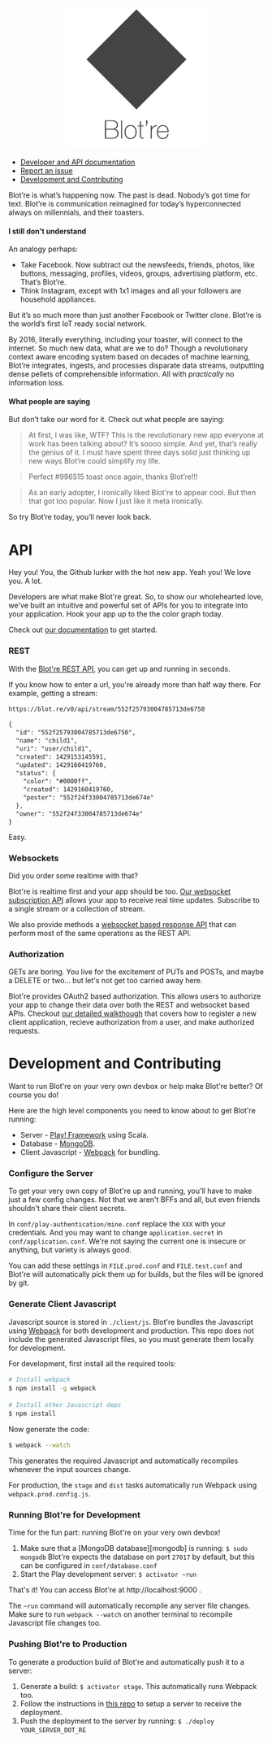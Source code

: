 <div align="center">
    <a href="https://blot.re">
        <img src="documentation/readme-logo.png" width="280" alt="Blot're" />
    </a>
</div>

* [Developer and API documentation](https://github.com/Blotre/blotre/wiki)
* [Report an issue](https://github.com/Blotre/blotre/issues)
* [Development and Contributing](#development-and-contributing)

Blot’re is what’s happening now. The past is dead. Nobody’s got time for text. Blot’re is communication reimagined for today’s hyperconnected always on millennials, and their toasters.

#### I still don't understand
An analogy perhaps:

* Take Facebook. Now subtract out the newsfeeds, friends, photos, like buttons, messaging, profiles, videos, groups, advertising platform, etc. That’s Blot’re.
* Think Instagram, except with 1x1 images and all your followers are household appliances.

But it’s so much more than just another Facebook or Twitter clone. Blot’re is the world’s first IoT ready social network.

By 2016, literally everything, including your toaster, will connect to the internet. So much new data, what are we to do? Though a revolutionary context aware encoding system based on decades of machine learning, Blot’re integrates, ingests, and processes disparate data streams, outputting dense pellets of comprehensible information. All with *practically* no information loss.

#### What people are saying
But don’t take our word for it. Check out what people are saying:

> At first, I was like, WTF? This is the revolutionary new app everyone at work has been talking about? It’s soooo simple. And yet, that’s really the genius of it. I must have spent three days solid just thinking up new ways Blot’re could simplify my life.

> Perfect #996515 toast once again, thanks Blot’re!!!

> As an early adopter, I ironically liked Blot're to appear cool. But then that got too popular. Now I just like it meta ironically.


So try Blot’re today, you’ll never look back.


# API
Hey you! You, the Github lurker with the hot new app. Yeah you! We love you. A lot.

Developers are what make Blot're great. So, to show our wholehearted love, we've built an intuitive and powerful set of APIs for you to integrate into your application. Hook your app up to the the color graph today.

Check out [our documentation](develop) to get started.

### REST
With the [Blot're REST API][REST], you can get up and running in seconds.

If you know how to enter a url, you're already more than half way there. For example, getting a stream:

```
https://blot.re/v0/api/stream/552f25793004785713de6750
```

```
{
  "id": "552f25793004785713de6750",
  "name": "child1",
  "uri": "user/child1",
  "created": 1429153145591,
  "updated": 1429160419760,
  "status": {
    "color": "#0000ff",
    "created": 1429160419760,
    "poster": "552f24f33004785713de674e"
  },
  "owner": "552f24f33004785713de674e"
}
```

Easy.


### Websockets
Did you order some realtime with that?

Blot're is realtime first and your app should be too. [Our websocket subscription API](https://github.com/mattbierner/blotre/wiki/subscriptions) allows your app to receive  real time updates. Subscribe to a single stream or a collection of stream.

We also provide methods a [websocket based response API](https://github.com/mattbierner/blotre/wiki/Web-Socket-Response-API) that can perform most of the same operations as the REST API.


### Authorization
GETs are boring. You live for the excitement of PUTs and POSTs, and maybe a DELETE or two... but let's not get too carried away here.

Blot're provides OAuth2 based authorization. This allows users to authorize your app to change their data over both the REST and websocket based APIs. Checkout [our detailed walkthough](https://github.com/mattbierner/blotre/wiki/Authorization) that covers how to register a new client application, recieve authorization from a user, and make authorized requests.


# Development and Contributing
Want to run Blot're on your very own devbox or help make Blot're better? Of course you do!

Here are the high level components you need to know about to get Blot're running:

* Server - [Play! Framework][play] using Scala.
* Database - [MongoDB][mongo].
* Client Javascript - [Webpack][webpack] for bundling.

### Configure the Server
To get your very own copy of Blot're up and running, you'll have to make just a few config changes. Not that we aren't BFFs and all, but even friends shouldn't share their client secrets.

In `conf/play-authentication/mine.conf` replace the `XXX` with your credentials. And you may want to change `application.secret` in `conf/application.conf`. We're not saying the current one is insecure or anything, but variety is always good.

You can add these settings in `FILE.prod.conf` and `FILE.test.conf` and Blot're will automatically pick them up for builds, but the files will be ignored by git.

### Generate Client Javascript
Javascript source is stored in `./client/js`. Blot're bundles the Javascript using [Webpack][webpack] for both development and production. This repo does not include the generated Javascript files, so you must generate them locally for development.

For development, first install all the required tools:

```bash
# Install webpack
$ npm install -g webpack

# Install other Javascript deps
$ npm install
```

Now generate the code:

```bash
$ webpack --watch
```

This generates the required Javascript and automatically recompiles whenever the input sources change.

For production, the `stage` and `dist` tasks automatically run Webpack using `webpack.prod.config.js`.

### Running Blot're for Development
Time for the fun part: running Blot're on your very own devbox!

1. Make sure that a [MongoDB database][mongodb] is running: `$ sudo mongodb`
   Blot're expects the database on port `27017` by default, but this can be configured in `conf/database.conf`
2. Start the Play development server: `$ activator ~run`

That's it! You can access Blot're at http://localhost:9000 .

The `~run` command will automatically recompile any server file changes. Make sure to run `webpack --watch` on another terminal to recompile Javascript file changes too.

### Pushing Blot're to Production
To generate a production build of Blot're and automatically push it to a server:

1. Generate a build: `$ activator stage`. This automatically runs Webpack too.
2. Follow the instructions in [this repo](https://github.com/Blotre/deploy) to setup a server to receive the deployment.
3. Push the deployment to the server by running: `$ ./deploy YOUR_SERVER_DOT_RE`


[develop]: https://github.com/mattbierner/blotre/wiki
[rest]: https://github.com/mattbierner/blotre/wiki/REST


[play]: https://www.playframework.com
[mongo]: https://www.mongodb.com
[webpack]: http://webpack.github.io
